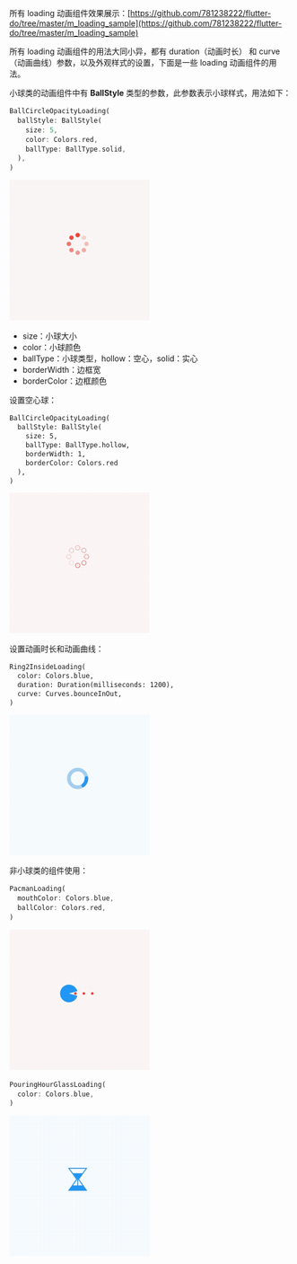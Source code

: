 所有 loading 动画组件效果展示：[https://github.com/781238222/flutter-do/tree/master/m_loading_sample](https://github.com/781238222/flutter-do/tree/master/m_loading_sample)



所有 loading 动画组件的用法大同小异，都有 duration（动画时长） 和 curve（动画曲线）参数，以及外观样式的设置，下面是一些 loading 动画组件的用法。



小球类的动画组件中有 **BallStyle** 类型的参数，此参数表示小球样式，用法如下：

```dart
BallCircleOpacityLoading(
  ballStyle: BallStyle(
    size: 5,
    color: Colors.red,
    ballType: BallType.solid,
  ),
)
```



![](../img/loading_1.gif)





- size：小球大小
- color：小球颜色
- ballType：小球类型，hollow：空心，solid：实心
- borderWidth：边框宽
- borderColor：边框颜色



设置空心球：

```
BallCircleOpacityLoading(
  ballStyle: BallStyle(
    size: 5,
    ballType: BallType.hollow,
    borderWidth: 1,
    borderColor: Colors.red
  ),
)
```

![](../img/loading_2.gif)

设置动画时长和动画曲线：

```
Ring2InsideLoading(
  color: Colors.blue,
  duration: Duration(milliseconds: 1200),
  curve: Curves.bounceInOut,
)
```

![](../img/loading_3.gif)

非小球类的组件使用：

```dart
PacmanLoading(
  mouthColor: Colors.blue,
  ballColor: Colors.red,
)
```

![](../img/loading_4.gif)



```dart
PouringHourGlassLoading(
  color: Colors.blue,
)
```

![](../img/loading_6.gif)



